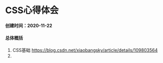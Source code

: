 # CSS心得体会
#### 创建时间：2020-11-22

#### 总体概括
1. CSS基础 https://blog.csdn.net/xiaobangsky/article/details/109803564
2. 
